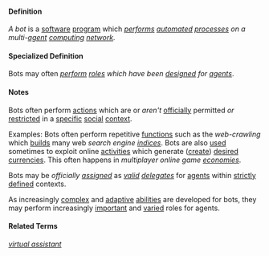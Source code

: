 #### Definition

*A bot* is a [software](https://github.com/gcassel/Modular-Organization-Terminology/blob/master/terms/software.md) [program](https://github.com/gcassel/Modular-Organization-Terminology/blob/master/terms/program.md) which *[performs](https://github.com/gcassel/Modular-Organization-Terminology/blob/master/terms/perform.md) [automated](https://github.com/gcassel/Modular-Organization-Terminology/blob/master/terms/automate.md) [processes](https://github.com/gcassel/Modular-Organization-Terminology/blob/master/terms/process.md) on a multi-[agent](https://github.com/gcassel/Modular-Organization-Terminology/blob/master/terms/agent.md) [computing](https://github.com/gcassel/Modular-Organization-Terminology/blob/master/terms/compute.md) [network](https://github.com/gcassel/Modular-Organization-Terminology/blob/master/terms/network.md).*

#### Specialized Definition

Bots may often *[perform](https://github.com/gcassel/Modular-Organization-Terminology/blob/master/terms/perform.md) [roles](https://github.com/gcassel/Modular-Organization-Terminology/blob/master/terms/role.md) which have been [designed](https://github.com/gcassel/Modular-Organization-Terminology/blob/master/terms/design.md) for [agents](https://github.com/gcassel/Modular-Organization-Terminology/blob/master/terms/agent.md)*.

#### Notes
		
Bots often perform [actions](https://github.com/gcassel/Modular-Organizing-Terminology/blob/master/terms/act.md) which are or *aren't* [officially](https://github.com/gcassel/Modular-Organizing-Terminology/blob/master/terms/official.md) permitted *or* [restricted](https://github.com/gcassel/Modular-Organizing-Terminology/blob/master/terms/restrict.md) in a [specific](https://github.com/gcassel/Modular-Organizing-Terminology/blob/master/terms/specific.md) [social](https://github.com/gcassel/Modular-Organizing-Terminology/blob/master/terms/social.md) [context](https://github.com/gcassel/Modular-Organizing-Terminology/blob/master/terms/context.md).

Examples: Bots often perform repetitive [functions](https://github.com/gcassel/Modular-Organization-Terminology/blob/master/terms/function.md) such as the *web-crawling* which [builds](https://github.com/gcassel/Modular-Organization-Terminology/blob/master/terms/develop.md) many web *search engine [indices](https://github.com/gcassel/Modular-Organization-Terminology/blob/master/terms/index.md)*.  Bots are also [used](https://github.com/gcassel/Modular-Organization-Terminology/blob/master/terms/use.md) sometimes to exploit online [activities](https://github.com/gcassel/Modular-Organization-Terminology/blob/master/terms/activity.md) which generate ([create](https://github.com/gcassel/Modular-Organization-Terminology/blob/master/terms/create.md)) [desired](https://github.com/gcassel/Modular-Organization-Terminology/blob/master/terms/goal.md) [currencies](https://github.com/gcassel/Modular-Organization-Terminology/blob/master/terms/currency.md).  This often happens in *multiplayer online game [economies](https://github/gcassel/Modular-Organization-Terminology/blob/master/terms/economy.md)*.  

Bots may be *officially [assigned](https://github.com/gcassel/Modular-Organizing-Terminology/blob/master/terms/assign.md)* as *[valid](https://github.com/gcassel/Modular-Organization-Terminology/blob/master/terms/valid.md) [delegates](https://github.com/gcassel/Modular-Organization-Terminology/blob/master/terms/delegate.md)* for [agents](https://github.com/gcassel/Modular-Organization-Terminology/blob/master/terms/agent.md) within [strictly](https://github.com/gcassel/Modular-Organization-Terminology/blob/master/terms/strict.md) [defined](https://github.com/gcassel/Modular-Organization-Terminology/blob/master/terms/definition.md) contexts.

As increasingly [complex](https://github.com/gcassel/Modular-Organization-Terminology/blob/master/terms/complex.md) and [adaptive](https://github.com/gcassel/Modular-Organization-Terminology/blob/master/terms/adapt.md) [abilities](https://github.com/gcassel/Modular-Organization-Terminology/blob/master/terms/ability.md) are developed for bots, they may perform increasingly [important](https://github.com/gcassel/Modular-Organization-Terminology/blob/master/terms/importance.md) and [varied](https://github.com/gcassel/Modular-Organization-Terminology/blob/master/terms/variable.md) roles for agents.

#### Related Terms

*[virtual assistant](https://github.com/gcassel/Modular-Organization-Terminology/blob/master/terms/virtual-assistant.md)*
